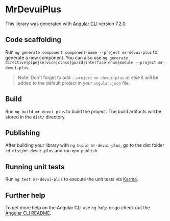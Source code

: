 # MrDevuiPlus

This library was generated with [Angular CLI](https://github.com/angular/angular-cli) version 7.2.0.

## Code scaffolding

Run `ng generate component component-name --project mr-devui-plus` to generate a new component. You can also use `ng generate directive|pipe|service|class|guard|interface|enum|module --project mr-devui-plus`.
> Note: Don't forget to add `--project mr-devui-plus` or else it will be added to the default project in your `angular.json` file. 

## Build

Run `ng build mr-devui-plus` to build the project. The build artifacts will be stored in the `dist/` directory.

## Publishing

After building your library with `ng build mr-devui-plus`, go to the dist folder `cd dist/mr-devui-plus` and run `npm publish`.

## Running unit tests

Run `ng test mr-devui-plus` to execute the unit tests via [Karma](https://karma-runner.github.io).

## Further help

To get more help on the Angular CLI use `ng help` or go check out the [Angular CLI README](https://github.com/angular/angular-cli/blob/master/README.md).
